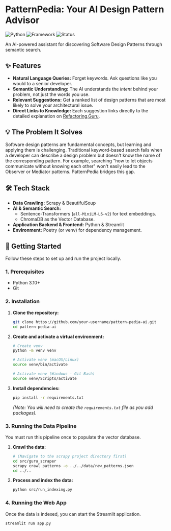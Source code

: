 # PatternPedia: Your AI Design Pattern Advisor

![Python](https://img.shields.io/badge/Python-3.10+-blue?style=for-the-badge&logo=python)
![Framework](https://img.shields.io/badge/Streamlit-App-orange?style=for-the-badge&logo=streamlit)
![Status](https://img.shields.io/badge/Status-In%20Progress-green?style=for-the-badge)

An AI-powered assistant for discovering Software Design Patterns through semantic search.

<!-- TODO: Add a GIF demo of the final app here -->
<!-- ![PatternPedia Demo](link_to_your_demo.gif) -->

## ✨ Features

- **Natural Language Queries:** Forget keywords. Ask questions like you would to a senior developer.
- **Semantic Understanding:** The AI understands the _intent_ behind your problem, not just the words you use.
- **Relevant Suggestions:** Get a ranked list of design patterns that are most likely to solve your architectural issue.
- **Direct Links to Knowledge:** Each suggestion links directly to the detailed explanation on [Refactoring.Guru](https://refactoring.guru/).

## 💡 The Problem It Solves

Software design patterns are fundamental concepts, but learning and applying them is challenging. Traditional keyword-based search fails when a developer can describe a design problem but doesn't know the name of the corresponding pattern. For example, searching "how to let objects communicate without knowing each other" won't easily lead to the Observer or Mediator patterns. PatternPedia bridges this gap.

## 🛠️ Tech Stack

- **Data Crawling:** Scrapy & BeautifulSoup
- **AI & Semantic Search:**
  - Sentence-Transformers (`all-MiniLM-L6-v2`) for text embeddings.
  - ChromaDB as the Vector Database.
- **Application Backend & Frontend:** Python & Streamlit
- **Environment:** Poetry (or venv) for dependency management.

## 🚀 Getting Started

Follow these steps to set up and run the project locally.

### 1. Prerequisites

- Python 3.10+
- Git

### 2. Installation

1.  **Clone the repository:**

    ```bash
    git clone https://github.com/your-username/pattern-pedia-ai.git
    cd pattern-pedia-ai
    ```

2.  **Create and activate a virtual environment:**

    ```bash
    # Create venv
    python -m venv venv

    # Activate venv (macOS/Linux)
    source venv/bin/activate

    # Activate venv (Windows - Git Bash)
    source venv/Scripts/activate
    ```

3.  **Install dependencies:**
    ```bash
    pip install -r requirements.txt
    ```
    _(Note: You will need to create the `requirements.txt` file as you add packages)._

### 3. Running the Data Pipeline

You must run this pipeline once to populate the vector database.

1.  **Crawl the data:**

    ```bash
    # (Navigate to the scrapy project directory first)
    cd src/guru_scraper
    scrapy crawl patterns -o ../../data/raw_patterns.json
    cd ../..
    ```

2.  **Process and index the data:**
    ```bash
    python src/run_indexing.py
    ```

### 4. Running the Web App

Once the data is indexed, you can start the Streamlit application.

```bash
streamlit run app.py
```
